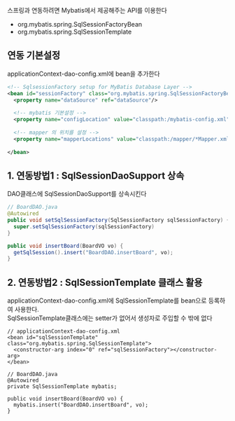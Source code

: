 스프링과 연동하려면 Mybatis에서 제공해주는 API를 이용한다  
- org.mybatis.spring.SqlSessionFactoryBean  
- org.mybatis.spring.SqlSessionTemplate  

## 연동 기본설정   
applicationContext-dao-config.xml에 bean을 추가한다  
```xml
<!-- SqlsessionFactory setup for MyBatis Database Layer --> 
<bean id="sessionFactory" class="org.mybatis.spring.SqlSessionFactoryBean"> 
  <property name="dataSource" ref="dataSource"/>
  
  <!-- mybatis 기본설정 -->
  <property name="configLocation" value="classpath:/mybatis-config.xml"/>
  
  <!-- mapper 의 위치를 설정 -->
  <property name="mapperLocations" value="classpath:/mapper/*Mapper.xml"/> 
  
</bean>
```

## 1. 연동방법1 : SqlSessionDaoSupport 상속  
DAO클래스에 SqlSessionDaoSupport를 상속시킨다  
```java
// BoardDAO.java 
@Autowired
public void setSqlSessionFactory(SqlSessionFactory sqlSessionFactory) { 
  super.setSqlSessionFactory(sqlSessionFactory) 
} 

public void insertBoard(BoardVO vo) {
  getSqlSession().insert("BoardDAO.insertBoard", vo); 
}
```

## 2. 연동방법2 : SqlSessionTemplate 클래스 활용  
applicationContext-dao-config.xml에 SqlSessionTemplate를 bean으로 등록하여 사용한다.  
SqlSessionTemplate클래스에는 setter가 없어서 생성자로 주입할 수 밖에 없다
```
// applicationContext-dao-config.xml
<bean id="sqlSessionTemplate" class="org.mybatis.spring.SqlSessionTemplate">
  <constructor-arg index="0" ref="sqlSessionFactory"></constructor-arg> 
</bean> 

// BoardDAO.java
@Autowired
private SqlSessionTemplate mybatis; 

public void insertBoard(BoardVO vo) { 
  mybatis.insert("BoardDAO.insertBoard", vo); 
}
```































